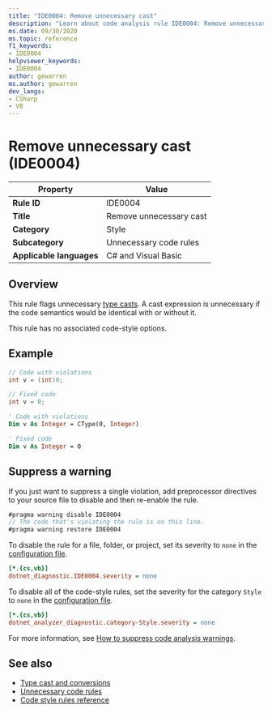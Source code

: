 ```yaml
---
title: "IDE0004: Remove unnecessary cast"
description: "Learn about code analysis rule IDE0004: Remove unnecessary cast"
ms.date: 09/30/2020
ms.topic: reference
f1_keywords:
- IDE0004
helpviewer_keywords:
- IDE0004
author: gewarren
ms.author: gewarren
dev_langs:
- CSharp
- VB
---
```

# Remove unnecessary cast (IDE0004)

| Property                 | Value                   |
|--------------------------|-------------------------|
| **Rule ID**              | IDE0004                 |
| **Title**                | Remove unnecessary cast |
| **Category**             | Style                   |
| **Subcategory**          | Unnecessary code rules  |
| **Applicable languages** | C# and Visual Basic     |

## Overview

This rule flags unnecessary [type casts](../../../csharp/programming-guide/types/casting-and-type-conversions.md). A cast expression is unnecessary if the code semantics would be identical with or without it.

This rule has no associated code-style options.

## Example

```csharp
// Code with violations
int v = (int)0;

// Fixed code
int v = 0;
```

```vb
' Code with violations
Dim v As Integer = CType(0, Integer)

' Fixed code
Dim v As Integer = 0
```

## Suppress a warning

If you just want to suppress a single violation, add preprocessor directives to your source file to disable and then re-enable the rule.

```csharp
#pragma warning disable IDE0004
// The code that's violating the rule is on this line.
#pragma warning restore IDE0004
```

To disable the rule for a file, folder, or project, set its severity to `none` in the [configuration file](../configuration-files.md).

```ini
[*.{cs,vb}]
dotnet_diagnostic.IDE0004.severity = none
```

To disable all of the code-style rules, set the severity for the category `Style` to `none` in the [configuration file](../configuration-files.md).

```ini
[*.{cs,vb}]
dotnet_analyzer_diagnostic.category-Style.severity = none
```

For more information, see [How to suppress code analysis warnings](../suppress-warnings.md).

## See also

- [Type cast and conversions](../../../csharp/programming-guide/types/casting-and-type-conversions.md)
- [Unnecessary code rules](unnecessary-code-rules.md)
- [Code style rules reference](index.md)
